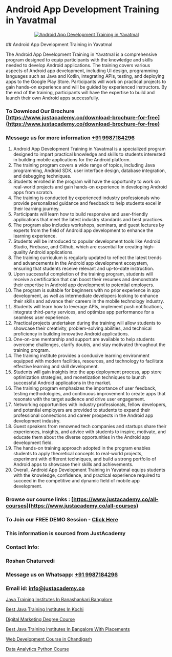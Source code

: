 # Android App Development Training in Yavatmal

<p align="center">
  <a href="https://justacademy.co/course-detail/android-app-development">
    <img src="https://justacademy.co/storage2/course_image/1676635923_course_image.webp" alt="Android App Development Training in Yavatmal">
  </a>
</p>
## Android App Development Training in Yavatmal

The Android App Development Training in Yavatmal is a comprehensive program designed to equip participants with the knowledge and skills needed to develop Android applications. The training covers various aspects of Android app development, including UI design, programming languages such as Java and Kotlin, integrating APIs, testing, and deploying apps to the Google Play Store. Participants will work on practical projects to gain hands-on experience and will be guided by experienced instructors. By the end of the training, participants will have the expertise to build and launch their own Android apps successfully.
### To Download Our Brochure [https://www.justacademy.co/download-brochure-for-free](https://www.justacademy.co/download-brochure-for-free)
### Message us for more information [+91 9987184296](https://api.whatsapp.com/send?phone=919987184296)
1) Android App Development Training in Yavatmal is a specialized program designed to impart practical knowledge and skills to students interested in building mobile applications for the Android platform.
2) The training program covers a wide range of topics, including Java programming, Android SDK, user interface design, database integration, and debugging techniques.
3) Students enrolled in the program will have the opportunity to work on real-world projects and gain hands-on experience in developing Android apps from scratch.
4) The training is conducted by experienced industry professionals who provide personalized guidance and feedback to help students excel in their learning journey.
5) Participants will learn how to build responsive and user-friendly applications that meet the latest industry standards and best practices.
6) The program also includes workshops, seminars, and guest lectures by experts from the field of Android app development to enhance the learning experience.
7) Students will be introduced to popular development tools like Android Studio, Firebase, and Github, which are essential for creating high-quality Android applications.
8) The training curriculum is regularly updated to reflect the latest trends and advancements in the Android app development ecosystem, ensuring that students receive relevant and up-to-date instruction.
9) Upon successful completion of the training program, students will receive a certification that can boost their resumes and demonstrate their expertise in Android app development to potential employers.
10) The program is suitable for beginners with no prior experience in app development, as well as intermediate developers looking to enhance their skills and advance their careers in the mobile technology industry.
11) Students will learn how to leverage APIs, implement push notifications, integrate third-party services, and optimize app performance for a seamless user experience.
12) Practical projects undertaken during the training will allow students to showcase their creativity, problem-solving abilities, and technical proficiency in building innovative Android applications.
13) One-on-one mentorship and support are available to help students overcome challenges, clarify doubts, and stay motivated throughout the training program.
14) The training institute provides a conducive learning environment equipped with modern facilities, resources, and technology to facilitate effective learning and skill development.
15) Students will gain insights into the app deployment process, app store optimization strategies, and monetization techniques to launch successful Android applications in the market.
16) The training program emphasizes the importance of user feedback, testing methodologies, and continuous improvement to create apps that resonate with the target audience and drive user engagement.
17) Networking opportunities with industry professionals, fellow developers, and potential employers are provided to students to expand their professional connections and career prospects in the Android app development industry.
18) Guest speakers from renowned tech companies and startups share their experiences, insights, and advice with students to inspire, motivate, and educate them about the diverse opportunities in the Android app development field.
19) The hands-on training approach adopted in the program enables students to apply theoretical concepts to real-world projects, experiment with different techniques, and build a strong portfolio of Android apps to showcase their skills and achievements.
20) Overall, Android App Development Training in Yavatmal equips students with the knowledge, confidence, and practical experience required to succeed in the competitive and dynamic field of mobile app development.

### Browse our course links : [https://www.justacademy.co/all-courses](https://www.justacademy.co/all-courses) 
### To Join our FREE DEMO Session - [Click Here](https://www.justacademy.co/register-for-course-demo)


### This information is sourced from JustAcademy
### Contact Info:
### Roshan Chaturvedi
### Message us on Whatsapp: [+91 9987184296](https://api.whatsapp.com/send?phone=919987184296)
### Email id: [info@justacademy.co](mailto:info@justacademy.co)
                
[Java Training Institutes In Banashankari Bangalore](https://www.linkedin.com/pulse/java-training-institutes-banashankari-bangalore-justacademy-mumbai-motie?trackingId=RX2ohg5lVRhC6mtgu1U3Aw%3D%3D&lipi=urn%3Ali%3Apage%3Ad_flagship3_showcase_admin%3B4hzOhjOyRsS4BMzXWRzbRw%3D%3D)

[Best Java Training Institutes In Kochi](https://www.linkedin.com/pulse/best-java-training-institutes-kochi-justacademy-chennai-61sge?trackingId=ISSYpz5fppUIU1QgAIindQ%3D%3D&lipi=urn%3Ali%3Apage%3Ad_flagship3_company_admin%3BKj9O4drgTv6a%2Fs28VD3x9A%3D%3D)

[Digital Marketing Degree Course](https://medium.com/@akanshapatil/digital-marketing-degree-course-88ccc6f6b1b8)

[Best Java Training Institutes In Bangalore With Placements](https://medium.com/@akanshapatil/best-java-training-institutes-in-bangalore-with-placements-1ed2b9e61079)

[Web Development Course in Chandigarh](https://justacademyin.github.io/justacademy/web-development-course-in-chandigarh)

[Data Analytics Python Course](https://justacademyin.github.io/justacademy/data-analytics-python-course)

